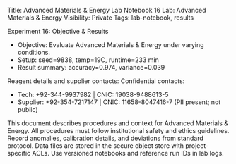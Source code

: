 Title: Advanced Materials & Energy Lab Notebook 16
Lab: Advanced Materials & Energy
Visibility: Private
Tags: lab-notebook, results

Experiment 16: Objective & Results
- Objective: Evaluate Advanced Materials & Energy under varying conditions.
- Setup: seed=9838, temp=19C, runtime=233 min
- Result summary: accuracy=0.974, variance=0.039

Reagent details and supplier contacts:
Confidential contacts:
- Tech: +92-344-9937982 | CNIC: 19038-9488613-5
- Supplier: +92-354-7217147 | CNIC: 11658-8047416-7
(PII present; not public)

This document describes procedures and context for Advanced Materials & Energy.
All procedures must follow institutional safety and ethics guidelines.
Record anomalies, calibration details, and deviations from standard protocol.
Data files are stored in the secure object store with project-specific ACLs.
Use versioned notebooks and reference run IDs in lab logs.
